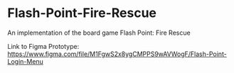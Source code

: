 # Flash-Point-Fire-Rescue
An implementation of the board game Flash Point: Fire Rescue

Link to Figma Prototype: https://www.figma.com/file/M1FgwS2x8ygCMPPS9wAVWogF/Flash-Point-Login-Menu
